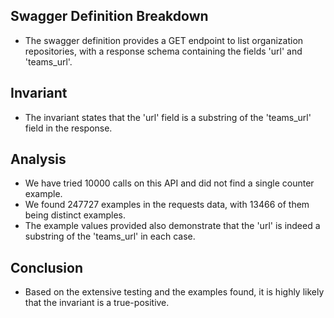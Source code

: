 ## Swagger Definition Breakdown
- The swagger definition provides a GET endpoint to list organization repositories, with a response schema containing the fields 'url' and 'teams_url'.

## Invariant
- The invariant states that the 'url' field is a substring of the 'teams_url' field in the response.

## Analysis
- We have tried 10000 calls on this API and did not find a single counter example.
- We found 247727 examples in the requests data, with 13466 of them being distinct examples.
- The example values provided also demonstrate that the 'url' is indeed a substring of the 'teams_url' in each case.

## Conclusion
- Based on the extensive testing and the examples found, it is highly likely that the invariant is a true-positive.

